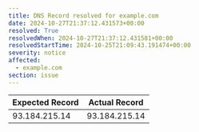 ```yaml
---
title: DNS Record resolved for example.com
date: 2024-10-27T21:37:12.431573+00:00
resolved: True
resolvedWhen: 2024-10-27T21:37:12.431581+00:00
resolvedStartTime: 2024-10-25T21:09:43.191474+00:00
severity: notice
affected:
  - example.com
section: issue
---
```


| Expected Record  | Actual Record  |
|------------------|----------------|
| 93.184.215.14 | 93.184.215.14 |
